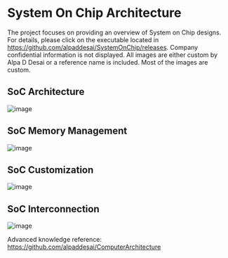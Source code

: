  # System On Chip Architecture

The project focuses on providing an overview of System on Chip designs. For details, please click on the executable located in https://github.com/alpaddesai/SystemOnChip/releases. Company confidential information is not displayed. All images are either custom by Alpa D Desai or a reference name is included. Most of the images are custom. 

## SoC Architecture
![image](SoC.png)

## SoC Memory Management
![image](MemoryAddressing.png)

## SoC Customization
![image](SoCCustomization.png)

## SoC Interconnection
![image](Interconnect.png)

Advanced knowledge reference: https://github.com/alpaddesai/ComputerArchitecture
